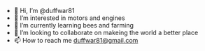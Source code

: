 - 👋 Hi, I’m @duffwar81
- 👀 I’m interested in motors and engines
- 🌱 I’m currently learning bees and farming 
- 💞️ I’m looking to collaborate on makeing the world a better place
- 📫 How to reach me  duffwar81@gmail.com

<!---
duffwar81/duffwar81 is a ✨ special ✨ repository because its `README.md` (this file) appears on your GitHub profile.
You can click the Preview link to take a look at your changes.
--->
